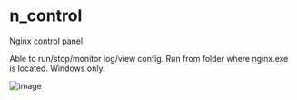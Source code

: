 # n_control
 Nginx control panel
 
Able to run/stop/monitor log/view config.
Run from folder where nginx.exe is located.
Windows only.

![image](https://github.com/user-attachments/assets/a6cd175a-f19d-4aed-b9e5-93e69a35df2f)
